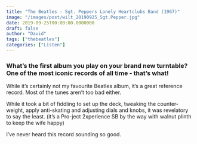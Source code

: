 ```yaml
---
title: "The Beatles - Sgt. Peppers Lonely Heartclubs Band (1967)"
image: "/images/post/wilt_20190925_Sgt.Pepper.jpg"
date: 2019-09-25T00:00:00.0000000
draft: false
author: "David"
tags: ["thebeatles"]
categories: ["Listen"]
---
```

### What’s the first album you play on your brand new turntable? One of the most iconic records of all time - that’s what!   
  
While it’s certainly not my favourite Beatles album, it’s a great reference record. Most of the tunes aren’t too bad either.

 While it took a bit of fiddling to set up the deck, tweaking the counter-weight, apply anti-skating and adjusting dials and knobs, it was revelatory to say the least. (it’s a Pro-ject 2xperience SB by the way with walnut plinth to keep the wife happy)  
  
I’ve never heard this record sounding so good.